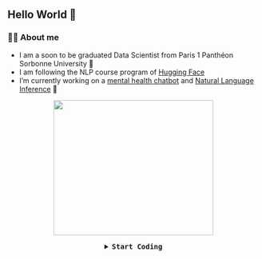 ## Hello World 👋


### :woman_technologist: About me 

- I am a soon to be graduated Data Scientist from Paris 1 Panthéon Sorbonne University :school:
- I am following the NLP course program of [Hugging Face](https://huggingface.co/course/chapter1/1) 
- I’m currently working on a [mental health chatbot](https://github.com/sarrabenyahia/chatbot-mental-health) and [Natural Language Inference](https://github.com/sarrabenyahia/NLI-SNLI) 🔭

<p align="center">
  <img width="320" height="270" src="https://media.tenor.com/N3czKnSlpbYAAAAM/cat-cats.gif">
</p>



<details align="center">

<summary> <b> <samp> Start Coding </samp></b></summary>
<samp>
 <b><h2 style="color: #fc6203"> CODING&nbsp;BEGAN </h2> </b>
<img src="https://media.tenor.com/GOj9ZF_-ZOcAAAAC/cat.gif" width="200"/>
  
Let's connect : 
<p align="center">
  <a target="_blank"href="https://www.linkedin.com/in/sarrabenyahia/"><img src="https://img.shields.io/badge/linkedin-%230077B5.svg?&style=for-the-badge&logo=linkedin&logoColor=white" /></a>&nbsp;&nbsp;&nbsp;&nbsp;
  <a href="mailto:benyahiasarra9@gmail.com?subject=Hello%20Sarra,%20From%20Github"><img src="https://img.shields.io/badge/gmail-%23D14836.svg?&style=for-the-badge&logo=gmail&logoColor=white" /></a>&nbsp;&nbsp;&nbsp;&nbsp;
</p>

</samp>
</details>




